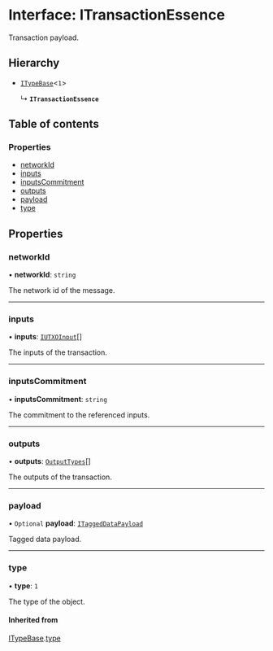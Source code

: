 # Interface: ITransactionEssence

Transaction payload.

## Hierarchy

- [`ITypeBase`](ITypeBase.md)<``1``\>

  ↳ **`ITransactionEssence`**

## Table of contents

### Properties

- [networkId](ITransactionEssence.md#networkid)
- [inputs](ITransactionEssence.md#inputs)
- [inputsCommitment](ITransactionEssence.md#inputscommitment)
- [outputs](ITransactionEssence.md#outputs)
- [payload](ITransactionEssence.md#payload)
- [type](ITransactionEssence.md#type)

## Properties

### networkId

• **networkId**: `string`

The network id of the message.

___

### inputs

• **inputs**: [`IUTXOInput`](IUTXOInput.md)[]

The inputs of the transaction.

___

### inputsCommitment

• **inputsCommitment**: `string`

The commitment to the referenced inputs.

___

### outputs

• **outputs**: [`OutputTypes`](../api.md#outputtypes)[]

The outputs of the transaction.

___

### payload

• `Optional` **payload**: [`ITaggedDataPayload`](ITaggedDataPayload.md)

Tagged data payload.

___

### type

• **type**: ``1``

The type of the object.

#### Inherited from

[ITypeBase](ITypeBase.md).[type](ITypeBase.md#type)
